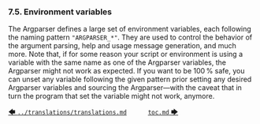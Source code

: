 ### 7.5. Environment variables

The Argparser defines a large set of environment variables, each following the naming pattern `"ARGPARSER_*"`. They are used to control the behavior of the argument parsing, help and usage message generation, and much more. Note that, if for some reason your script or environment is using a variable with the same name as one of the Argparser variables, the Argparser might not work as expected. If you want to be 100&#8239;% safe, you can unset any variable following the given pattern prior setting any desired Argparser variables and sourcing the Argparser&mdash;with the caveat that in turn the program that set the variable might not work, anymore.

[&#129092;&nbsp;`../translations/translations.md`](../translations/translations.md)
&nbsp;&nbsp;&nbsp;&nbsp;&nbsp;&nbsp;&nbsp;&nbsp;&nbsp;&nbsp;[`toc.md`&nbsp;&#129094;](toc.md)
